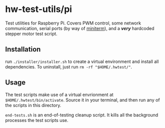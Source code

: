 # hw-test-utils/pi
Test utilities for Raspberry Pi. Covers PWM control, some network communication, serial ports (by way of [miniterm](https://pyserial.readthedocs.io/en/latest/tools.html#miniterm)),  and a **_very_** hardcoded stepper motor test script.

## Installation
run `./installer/installer.sh` to create a virtual environment and install all dependencies. To uninstall, just run `rm -rf "$HOME/.hwtest/"`.

## Usage
The test scripts make use of a virtual envrionment at `$HOME/.hwtest/bin/activate`. Source it in your terminal, and then run any of the scripts in this directory.

`end-tests.sh` is an end-of-testing cleanup script. It kills all the background processes the test scripts use.
